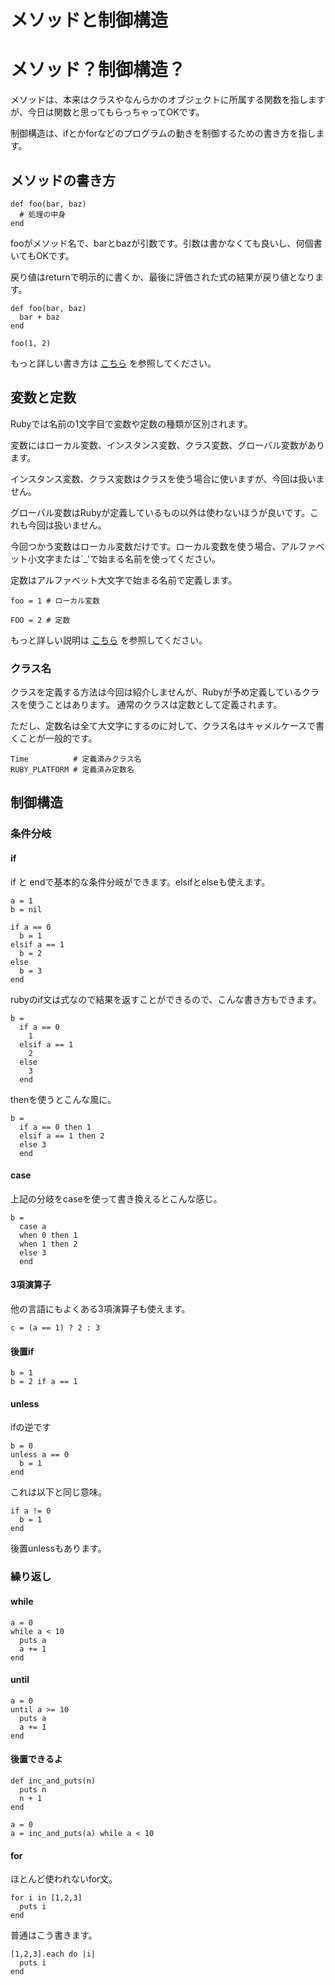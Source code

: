 メソッドと制御構造
============================

# メソッド？制御構造？


メソッドは、本来はクラスやなんらかのオブジェクトに所属する関数を指しますが、今日は関数と思ってもらっちゃってOKです。

制御構造は、ifとかforなどのプログラムの動きを制御するための書き方を指します。


## メソッドの書き方

    def foo(bar, baz)
      # 処理の中身
    end

fooがメソッド名で、barとbazが引数です。引数は書かなくても良いし、何個書いてもOKです。

戻り値はreturnで明示的に書くか、最後に評価された式の結果が戻り値となります。

    def foo(bar, baz)
      bar + baz
    end

    foo(1, 2)

もっと詳しい書き方は [こちら](http://doc.ruby-lang.org/ja/1.9.3/doc/spec=2fdef.html#method) を参照してください。


## 変数と定数

Rubyでは名前の1文字目で変数や定数の種類が区別されます。

変数にはローカル変数、インスタンス変数、クラス変数、グローバル変数があります。

インスタンス変数、クラス変数はクラスを使う場合に使いますが、今回は扱いません。

グローバル変数はRubyが定義しているもの以外は使わないほうが良いです。これも今回は扱いません。


今回つかう変数はローカル変数だけです。ローカル変数を使う場合、アルファベット小文字または`_'で始まる名前を使ってください。

定数はアルファベット大文字で始まる名前で定義します。

    foo = 1 # ローカル変数

    FOO = 2 # 定数

もっと詳しい説明は [こちら](http://doc.ruby-lang.org/ja/1.9.3/doc/spec=2fvariables.html) を参照してください。

### クラス名

クラスを定義する方法は今回は紹介しませんが、Rubyが予め定義しているクラスを使うことはあります。
通常のクラスは定数として定義されます。

ただし、定数名は全て大文字にするのに対して、クラス名はキャメルケースで書くことが一般的です。

    Time          # 定義済みクラス名
    RUBY_PLATFORM # 定義済み定数名



## 制御構造

### 条件分岐

#### if

if と endで基本的な条件分岐ができます。elsifとelseも使えます。

    a = 1
    b = nil

    if a == 0
      b = 1
    elsif a == 1
      b = 2
    else
      b = 3
    end

rubyのif文は式なので結果を返すことができるので、こんな書き方もできます。

    b =
      if a == 0
        1
      elsif a == 1
        2
      else
        3
      end

thenを使うとこんな風に。

    b =
      if a == 0 then 1
      elsif a == 1 then 2
      else 3
      end

#### case

上記の分岐をcaseを使って書き換えるとこんな感じ。

    b =
      case a
      when 0 then 1
      when 1 then 2
      else 3
      end

#### 3項演算子

他の言語にもよくある3項演算子も使えます。

    c = (a == 1) ? 2 : 3


#### 後置if

    b = 1
    b = 2 if a == 1

#### unless

ifの逆です

    b = 0
    unless a == 0
      b = 1
    end

これは以下と同じ意味。

    if a != 0
      b = 1
    end


後置unlessもあります。



### 繰り返し

#### while

    a = 0
    while a < 10
      puts a
      a += 1
    end


#### until

    a = 0
    until a >= 10
      puts a
      a += 1
    end

#### 後置できるよ

    def inc_and_puts(n)
      puts n
      n + 1
    end

    a = 0
    a = inc_and_puts(a) while a < 10

#### for

ほとんど使われないfor文。

    for i in [1,2,3]
      puts i
    end

普通はこう書きます。

    [1,2,3].each do |i|
      puts i
    end
